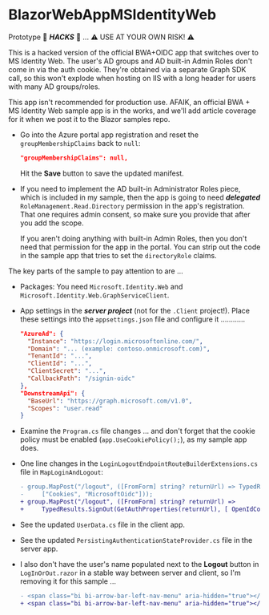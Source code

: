 # BlazorWebAppMSIdentityWeb

Prototype :t-rex: ***HACKS*** :see_no_evil: ... :warning: USE AT YOUR OWN RISK! :warning:

This is a hacked version of the official BWA+OIDC app that switches over to MS Identity Web. The user's AD groups and AD built-in Admin Roles don't come in via the auth cookie. They're obtained via a separate Graph SDK call, so this won't explode when hosting on IIS with a long header for users with many AD groups/roles.

This app isn't recommended for production use. AFAIK, an official BWA + MS Identity Web sample app is in the works, and we'll add article coverage for it when we post it to the Blazor samples repo.

* Go into the Azure portal app registration and reset the `groupMembershipClaims` back to `null`:

  ```json
  "groupMembershipClaims": null,
  ```

  Hit the **Save** button to save the updated manifest.

* If you need to implement the AD built-in Administrator Roles piece, which is included in my sample, then the app is going to need ***delegated*** `RoleManagement.Read.Directory` permission in the app's registration. That one requires admin consent, so make sure you provide that after you add the scope.

  If you aren't doing anything with built-in Admin Roles, then you don't need that permission for the app in the portal. You can strip out the code in the sample app that tries to set the `directoryRole` claims.

The key parts of the sample to pay attention to are ...

* Packages: You need `Microsoft.Identity.Web` and `Microsoft.Identity.Web.GraphServiceClient`.

* App settings in the ***server project*** (not for the `.Client` project!). Place these settings into the `appsettings.json` file and configure it ............

  ```json
  "AzureAd": {
    "Instance": "https://login.microsoftonline.com/",
    "Domain": "... (example: contoso.onmicrosoft.com)",
    "TenantId": "...",
    "ClientId": "...",
    "ClientSecret": "...",
    "CallbackPath": "/signin-oidc"
  },
  "DownstreamApi": {
    "BaseUrl": "https://graph.microsoft.com/v1.0",
    "Scopes": "user.read"
  }
  ```

* Examine the `Program.cs` file changes ... and don't forget that the cookie policy must be enabled (`app.UseCookiePolicy();`), as my sample app does.

* One line changes in the `LoginLogoutEndpointRouteBuilderExtensions.cs` file in `MapLoginAndLogout`:

  ```diff
  - group.MapPost("/logout", ([FromForm] string? returnUrl) => TypedResults.SignOut(GetAuthProperties(returnUrl),
  -     ["Cookies", "MicrosoftOidc"]));
  + group.MapPost("/logout", ([FromForm] string? returnUrl) => 
  +     TypedResults.SignOut(GetAuthProperties(returnUrl), [ OpenIdConnectDefaults.AuthenticationScheme ]));
  ```

* See the updated `UserData.cs` file in the client app.

* See the updated `PersistingAuthenticationStateProvider.cs` file in the server app.

* I also don't have the user's name populated next to the **Logout** button in `LogInOrOut.razor` in a stable way between server and client, so I'm removing it for this sample ...

  ```diff
  - <span class="bi bi-arrow-bar-left-nav-menu" aria-hidden="true"></span> Logout @context.User.Identity?.Name
  + <span class="bi bi-arrow-bar-left-nav-menu" aria-hidden="true"></span> Logout
  ```
